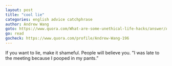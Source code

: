 ```yaml
---
layout: post
title: "cool lie"
categories: english advice catchphrase
author: Andrew Wang
goto: https://www.quora.com/What-are-some-unethical-life-hacks/answer/Andrew-Wang-196
go: read
gocheck: https://www.quora.com/profile/Andrew-Wang-196
---
```

If you want to lie, make it shameful. People will believe you. "I was late to the meeting because I pooped in my pants.”
